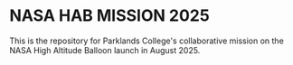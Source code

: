 # NASA HAB MISSION 2025
This is the repository for Parklands College's collaborative mission on the NASA High Altitude Balloon launch in August 2025.
